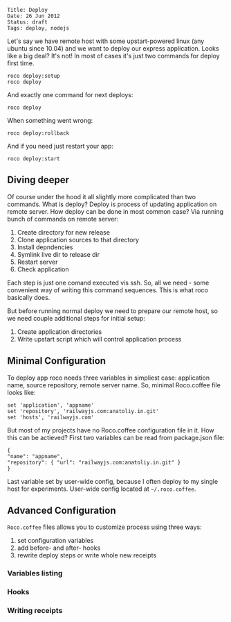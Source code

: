     Title: Deploy
    Date: 26 Jun 2012
    Status: draft
    Tags: deploy, nodejs

Let's say we have remote host with some upstart-powered linux (any ubuntu since
10.04) and we want to deploy our express application. Looks like a big deal?
It's not! In most of cases it's just two commands for deploy first time.

    roco deploy:setup
    roco deploy

And exactly one command for next deploys:

    roco deploy

When something went wrong:

    roco deploy:rollback

And if you need just restart your app:

    roco deploy:start

## Diving deeper

Of course under the hood it all slightly more complicated than two commands.
What is deploy? Deploy is process of updating application on remote server. How
deploy can be done in most common case? Via running bunch of commands on remote
server:

1. Create directory for new release
2. Clone application sources to that directory
3. Install depndencies
4. Symlink live dir to release dir
5. Restart server
6. Check application

Each step is just one comand executed vis ssh. So, all we need - some convenient
way of writing this command sequences. This is what roco basically does.

But before running normal deploy we need to prepare our remote host, so we need
couple additional steps for initial setup:

1. Create application directories
2. Write upstart script which will control application process

## Minimal Configuration

To deploy app roco needs three variables in simpliest case: application name,
source repository, remote server name. So, minimal Roco.coffee file looks like:

    set 'application', 'appname'
    set 'repository', 'railwayjs.com:anatoliy.in.git'
    set 'hosts', 'railwayjs.com'

But most of my projects have no Roco.coffee configuration file in it. How this
can be actieved? First two variables can be read from package.json file:

    {
    "name": "appname",
    "repository": { "url": "railwayjs.com:anatoliy.in.git" }
    }

Last variable set by user-wide config, because I often deploy to my single host
for experiments. User-wide config located at `~/.roco.coffee`.

## Advanced Configuration

`Roco.coffee` files allows you to customize process using three ways:

1. set configuration variables
2. add before- and after- hooks
3. rewrite deploy steps or write whole new receipts

### Variables listing

### Hooks

### Writing receipts

